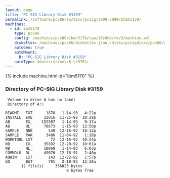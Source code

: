 ```yaml
---
layout: page
title: "PC-SIG Library Disk #3159"
permalink: /software/pcx86/sw/misc/pcsig/3000-3999/DISK3159/
machines:
  - id: ibm5170
    type: pcx86
    config: /machines/pcx86/ibm/5170/cga/1024kb/rev3/machine.xml
    diskettes: /machines/pcx86/diskettes.json,/disks/pcsigdisks/pcx86/diskettes.json
    autoGen: true
    autoMount:
      B: "PC-SIG Library Disk #3159"
    autoType: $date\r$time\rB:\rDIR\r
---
```


{% include machine.html id="ibm5170" %}

### Directory of PC-SIG Library Disk #3159

     Volume in drive A has no label
     Directory of A:\

    README   TXT      1878   1-14-93   4:22p
    INSTALL  EXE     22016  11-25-92  10:29p
    AB       EX_    152587   1-14-93   9:17a
    AB       HL_     78673   1-15-93  12:50p
    SAMPLE   NBK       549  12-16-92  10:12p
    SAMPLE   PAK      3486  11-04-92   1:18p
    WORKTOOL LST        72  12-16-92  10:24p
    NB       EX_     35892  12-20-92  10:01a
    NB       HL_     10860   1-14-93   6:03p
    COMMDLG  DL_     49076  12-18-91   2:40p
    ABWIN    LST       143  12-22-92   1:57p
    GO       BAT       791   2-10-93  12:38a
           12 file(s)     356023 bytes
                               0 bytes free
